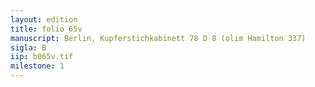 ```yaml
---
layout: edition
title: folio 65v
manuscript: Berlin, Kupferstichkabinett 78 D 8 (olim Hamilton 337)
sigla: B
iip: b065v.tif
milestone: 1
---
```

